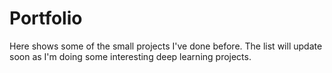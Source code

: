 # Portfolio

Here shows some of the small projects I've done before. The list will update soon as I'm doing some interesting deep learning projects.
